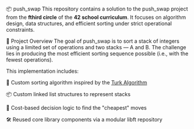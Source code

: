 📦 push_swap
This repository contains a solution to the push_swap project from the **fthird circle** of the **42 school curriculum**.
It focuses on algorithm design, data structures, and efficient sorting under strict operational constraints.

🚀 Project Overview
The goal of push_swap is to sort a stack of integers using a limited set of operations and two stacks — A and B.
The challenge lies in producing the most efficient sorting sequence possible (i.e., with the fewest operations).

This implementation includes:

🔁 Custom sorting algorithm inspired by the [Turk Algorithm](https://medium.com/@ayogun/push-swap-c1f5d2d41e97)

📦 Custom linked list structures to represent stacks

🧠 Cost-based decision logic to find the "cheapest" moves

🛠️ Reused core library components via a modular libft repository

